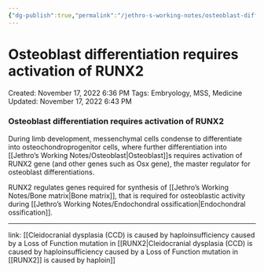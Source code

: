 ```yaml
---
{"dg-publish":true,"permalink":"/jethro-s-working-notes/osteoblast-differentiation-requires-activation-of/","dgPassFrontmatter":true}
---
```



# Osteoblast differentiation requires activation of RUNX2

Created: November 17, 2022 6:36 PM
Tags: Embryology, MSS, Medicine
Updated: November 17, 2022 6:43 PM

### Osteoblast differentiation requires activation of RUNX2

During limb development, messenchymal cells condense to differentiate into osteochondroprogenitor cells, where further differentiation into [[Jethro’s Working Notes/Osteoblast\|Osteoblast]]s requires activation of RUNX2 gene (and other genes such as Osx gene), the master regulator for osteoblast differentiations.

RUNX2 regulates genes required for synthesis of [[Jethro’s Working Notes/Bone matrix\|Bone matrix]], that is required for osteoblastic activity during [[Jethro’s Working Notes/Endochondral ossification\|Endochondral ossification]].

---

link: [[Cleidocranial dysplasia (CCD) is caused by haploinsufficiency caused by a Loss of Function mutation in [[RUNX2\|Cleidocranial dysplasia (CCD) is caused by haploinsufficiency caused by a Loss of Function mutation in [[RUNX2]] is caused by haploin]]